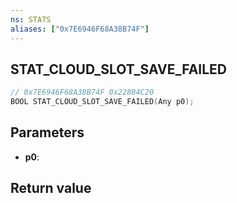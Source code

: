 ```yaml
---
ns: STATS
aliases: ["0x7E6946F68A38B74F"]
---
```

## STAT_CLOUD_SLOT_SAVE_FAILED

```c
// 0x7E6946F68A38B74F 0x22804C20
BOOL STAT_CLOUD_SLOT_SAVE_FAILED(Any p0);
```


## Parameters
* **p0**: 

## Return value
